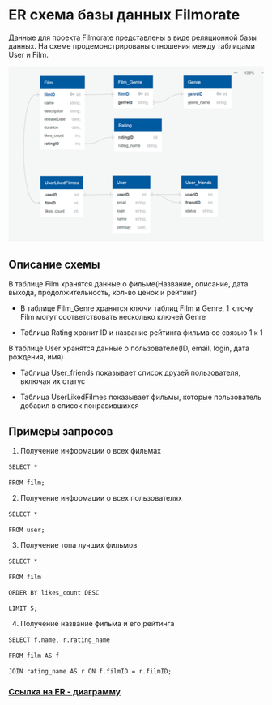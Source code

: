 # ER cхема базы данных Filmorate
Данные для проекта Filmorate представлены в виде реляционной базы данных.
На схеме продемонстрированы отношения между таблицами User и Film.

![ER - diagram](Screenshot_22.png)

## Описание схемы
В таблице Film хранятся данные о фильме(Название, описание, дата выхода, продолжительность, кол-во ценок и рейтинг)

- В таблице Film_Genre хранятся ключи таблиц FIlm и Genre, 1 ключу Film могут соответствовать несколько ключей Genre

- Таблица Rating хранит ID и название рейтинга фильма со связью 1 к 1

В таблице User хранятся данные о пользователе(ID, email, login, дата рождения, имя)

- Таблица User_friends показывает список друзей пользователя, включая их статус

- Таблица UserLikedFilmes показывает фильмы, которые пользователь добавил в список понравившихся

## Примеры запросов

1. Получение информации о всех фильмах

`SELECT *`

`FROM film;`

2. Получение информации о всех пользователях

`SELECT * `

`FROM user;`

3. Получение топа лучших фильмов

`SELECT *`

`FROM film`

`ORDER BY likes_count DESC`

`LIMIT 5;`

4. Получение название фильма и его рейтинга

`SELECT f.name, r.rating_name`

`FROM film AS f`

`JOIN rating_name AS r ON f.filmID = r.filmID;`


### [Ссылка на ER - диаграмму](https://app.quickdatabasediagrams.com/#/d/SdUQq8)





